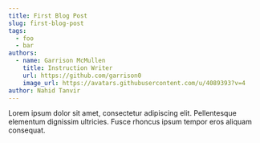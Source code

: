 ```yaml
---
title: First Blog Post
slug: first-blog-post
tags:
  - foo
  - bar
authors:
  - name: Garrison McMullen
    title: Instruction Writer
    url: https://github.com/garrison0
    image_url: https://avatars.githubusercontent.com/u/4089393?v=4
author: Nahid Tanvir
---
```

Lorem ipsum dolor sit amet, consectetur adipiscing elit. Pellentesque elementum dignissim ultricies. Fusce rhoncus ipsum tempor eros aliquam consequat.
